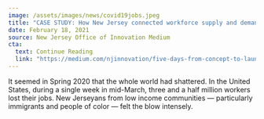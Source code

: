 ```yaml
---
image: /assets/images/news/covid19jobs.jpeg
title: "CASE STUDY: How New Jersey connected workforce supply and demand during the pandemic"
date: February 18, 2021
source: New Jersey Office of Innovation Medium
cta:
  text: Continue Reading
  link: "https://medium.com/njinnovation/five-days-from-concept-to-launch-how-new-jersey-connected-workforce-supply-and-demand-during-the-79f0a07b2397"
---
```


It seemed in Spring 2020 that the whole world had shattered. In the United States, during a single week in mid-March, three and a half million workers lost their jobs. New Jerseyans from low income communities — particularly immigrants and people of color — felt the blow intensely.
